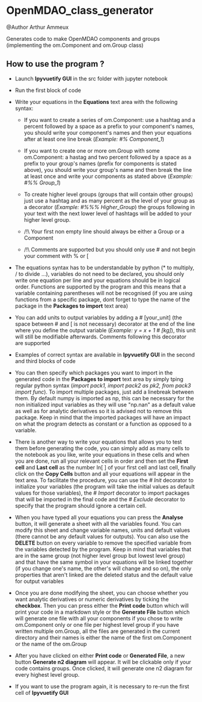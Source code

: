 # OpenMDAO_class_generator

@Author Arthur Ammeux

Generates code to make OpenMDAO components and groups (implementing the om.Component and om.Group class)

## How to use the program ?

- Launch __Ipyvuetify GUI__ in the src folder with jupyter notebook

- Run the first block of code

- Write your equations in the __Equations__ text area with the following syntax:

  - If you want to create a series of om.Component: use a hashtag and a percent followed by a space as a prefix to your component's names, you should write your component's names and then your equations after at least one line break (*Example: #% Component_1*)

  - If you want to create one or more om.Group with some om.Component: a hastag and two percent followed by a space as a prefix to your group's names (prefix for components is stated above), you should write your group's name and then break the line at least once and write your components as stated above (*Example: #%% Group_1*)

  - To create higher level groups (groups that will contain other groups) just use a hashtag and as many percent as the level of your group as a decorator (*Example: #%%% Higher_Group*)
the groups following in your text with the next lower level of hashtags will be added to your higher level group.

  - /!\ Your first non empty line should always be either a Group or a Component

  - /!\ Comments are supported but you should only use # and not begin your comment with % or [

- The equations syntax has to be understandable by python (* to multiply, / to divide ...), variables do not need to be declared, you should only write one equation per line and your equations should be in logical order. Functions are supported by the program and this means that a variable containing parentheses will not be recognised (if you are using functions from a specific package, dont forget to type the name of the package in the __Packages to import__ text area)

- You can add units to output variables by adding a # [your_unit] (the space between # and [ is not necessary) decorator at the end of the line where you define the output variable (*Example: y = x + 1 # [kg]*), this unit will still be modifiable afterwards. Comments following this decorator are supported

- Examples of correct syntax are available in __Ipyvuetify GUI__ in the second and third blocks of code

- You can then specify which packages you want to import in the generated code in the __Packages to import__ text area by simply tping regular python syntax (*import pack1, import pack2 as pk2, from pack3 import func*). To import multiple packages, just add a linebreak between them. By default numpy is imported as np, this can be necessary for the non initialized input variables as they will use "np.nan" as a default value as well as for analytic derivatives so it is advised not to remove this package. Keep in mind that the imported packages will have an impact on what the program detects as constant or a function as opposed to a variable.

- There is another way to write your equations that allows you to test them before generating the code, you can simply add as many cells to the notebook as you like, write your equations in these cells and when you are done, run all your relevant cells in order and then set the __First cell__ and __Last cell__ as the number In[ ] of your first cell and last cell, finally click on the __Copy Cells__ button and all your equations will appear in the text area. To facilitate the procedure, you can use the *# Init* decorator to initialize your variables (the program will take the initial values as default values for those variables), the *# Import* decorator to import packages that will be imported in the final code and the *# Exclude* decorator to specify that the program should ignore a certain cell.

- When you have typed all your equations you can press the __Analyse__ button, it will generate a sheet with all the variables found. You can modify this sheet and change variable names, units and default values (there cannot be any default values for outputs). You can also use the __DELETE__ button on every variable to remove the specified variable from the variables detected by the program. Keep in mind that variables that are in the same group (not higher level group but lowest level group) and that have the same symbol in your equations will be linked together (if you change one's name, the other's will change and so on), the only properties that aren't linked are the deleted status and the default value for output variables

- Once you are done modifying the sheet, you can choose whether you want analytic derivatives or numeric derivatives by ticking the __checkbox__. Then you can press either the __Print code__ button which will print your code in a markdown style or the __Generate File__ button which will generate one file with all your components if you chose to write om.Component only or one file per highest level group if you have written multiple om.Group, all the files are generated in the current directory and their names is either the name of the first om.Component or the name of the om.Group

- After you have clicked on either __Print code__ or __Generated File__, a new button __Generate n2 diagram__ will appear. It will be clickable only if your code contains groups. Once clicked, it will generate one n2 diagram for every highest level group.

- If you want to use the program again, it is necessary to re-run the first cell of __Ipyvuetify GUI__
